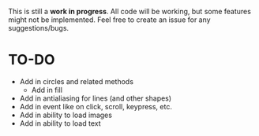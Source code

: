 This is still a **work in progress**. All code will be working, but some features might not be implemented. Feel free to create an issue for any suggestions/bugs.

# TO-DO

- Add in circles and related methods
  - Add in fill
- Add in antialiasing for lines (and other shapes)
- Add in event like on click, scroll, keypress, etc.
- Add in ability to load images
- Add in ability to load text
